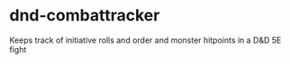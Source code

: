 # dnd-combattracker
Keeps track of initiative rolls and order and monster hitpoints in a D&amp;D 5E fight
